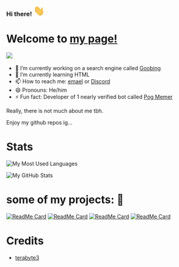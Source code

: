 ### Hi there! <img src="https://raw.githubusercontent.com/ABSphreak/ABSphreak/master/gifs/Hi.gif" width="30px">
# Welcome to [my page!](https://github.com/Random-1s)
![](https://komarev.com/ghpvc/?username=random-1s)

- 🔭 I’m currently working on a search engine called [Goobing](https://www.goobing.tk)
- 🌱 I’m currently learning HTML
- 📫 How to reach me: [emael](mailto:paragonx@paragonx.tech?subject=yo%20whats%20good&body=ayo%20you%20wanna%20fried%20coke) or [Discord](https://www.paragonx.tech)
- 😄 Pronouns: He/him
- ⚡ Fun fact: Developer of 1 nearly verified bot called [Pog Memer](https://dsc.gg/pogmemer)

Really, there is not much about me tbh.

Enjoy my github repos ig...

# Stats
![My Most Used Languages](https://github-readme-stats.vercel.app/api/top-langs/?username=random-1s&theme=tokyonight&layout=compact)

![My GitHub Stats](https://github-readme-stats.vercel.app/api?username=random-1s&count_private=false&show_icons=true&theme=tokyonight)

# some of my projects: 🔨
[![ReadMe Card](https://github-readme-stats.vercel.app/api/pin/?username=random-1s&repo=kahoot-kevin&theme=dark&)](https://github.com/Random-1s/kahoot-kevin)
[![ReadMe Card](https://github-readme-stats.vercel.app/api/pin/?username=random-1s&repo=utilbot&theme=dark&)](https://github.com/Random-1s/utilbot)
[![ReadMe Card](https://github-readme-stats.vercel.app/api/pin/?username=random-1s&repo=discord.py-bot-template&theme=dark&)](https://github.com/Random-1s/discord.py-bot-template)
[![ReadMe Card](https://github-readme-stats.vercel.app/api/pin/?username=random-1s&repo=snake&theme=dark&)](https://github.com/Random-1s/Snake)

# Credits
* [terabyte3](https://github.com/terabyte3)
